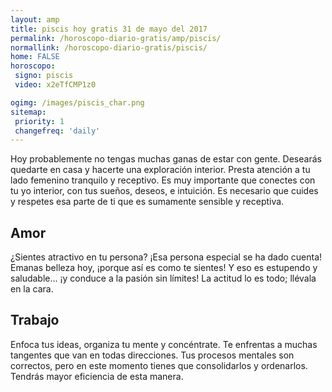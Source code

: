 ```yaml
---
layout: amp
title: piscis hoy gratis 31 de mayo del 2017 
permalink: /horoscopo-diario-gratis/amp/piscis/
normallink: /horoscopo-diario-gratis/piscis/
home: FALSE
horoscopo:
 signo: piscis
 video: x2eTfCMP1z0

ogimg: /images/piscis_char.png
sitemap:
 priority: 1
 changefreq: 'daily'
---
```



Hoy probablemente no tengas muchas ganas de estar con gente. Desearás quedarte en casa y hacerte una exploración interior. Presta atención a tu lado femenino tranquilo y receptivo. Es muy importante que conectes con tu yo interior, con tus sueños, deseos, e intuición. Es necesario que cuides y respetes esa parte de ti que es sumamente sensible y receptiva.

## Amor

¿Sientes atractivo en tu persona? ¡Esa persona especial se ha dado cuenta! Emanas belleza hoy, ¡porque así es como te sientes! Y eso es estupendo y saludable... ¡y conduce a la pasión sin límites! La actitud lo es todo; llévala en la cara.

## Trabajo

Enfoca tus ideas, organiza tu mente y concéntrate. Te enfrentas a muchas tangentes que van en todas direcciones. Tus procesos mentales son correctos, pero en este momento tienes que consolidarlos y ordenarlos. Tendrás mayor eficiencia de esta manera.